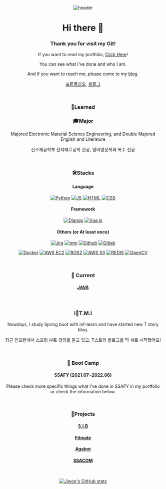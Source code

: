 <div align="center">

![header](https://capsule-render.vercel.app/api?type=waving&color=ffc5dc&height=300&section=header&text=Jiwon's%20git&fontSize=50&fontColor=79254a&animation=fadeIn)




# Hi there 👋

### Thank you for visit my Git!

If you want to read my portfolio, [Click Here](https://www.notion.so/Jiwon-s-Portfolio-ed735ae41a4944089ab4cedfc7a2c419?pvs=4)!

You can see what I've done and who I am.

And if you want to reach me, please come to my [blog](https://blog.naver.com/runtoeternity).

[포트폴리오](https://www.notion.so/Jiwon-s-Portfolio-ed735ae41a4944089ab4cedfc7a2c419?pvs=4), [블로그](https://blog.naver.com/runtoeternity)

<br>

### 📖Learned

### 🎓Major

Majored Electronic Material Science Engineering, and Double Majored English and Literature

신소재공학부 전자재료공학 전공, 영어영문학과 복수 전공

<br>

### 🛠️Stacks

#### Language

[![Python](https://img.shields.io/badge/Python-3776AB?style=flat-round&logo=python&logoColor=black)](github.com/yogjesi/S.I.B) [![JS](https://img.shields.io/badge/JavaScript-F7DF1E?style=flat-round&logo=javascript&logoColor=black)]() [![HTML](https://img.shields.io/badge/HTML-E34F26?style=flat-round&logo=html5&logoColor=white)]() [![CSS](https://img.shields.io/badge/CSS-1572B6?style=flat-round&logo=css3&logoColor=white)]()

#### Framework

[![Django](https://img.shields.io/badge/Django-092E20?style=flat-round&logo=django&logoColor=white)](github.com/yogjesi/S.I.B) [![Vue.js](https://img.shields.io/badge/Vue.js-4FC08D?style=flat-round&logo=vue.js&logoColor=black)](github.com/yogjesi/S.I.B)

#### Others (or At least once)

 [![Jira](https://img.shields.io/badge/Jira-0052CC?style=flat&logo=Jirasoftware&logoColor=white)]() [![mm](https://img.shields.io/badge/mattermost-0058CC?style=flat&logo=mattermost&logoColor=white)]()  [![Github](https://img.shields.io/badge/GitHub-181717?style=flat-round&logo=github&logoColor=white)]() [![Gitlab](https://img.shields.io/badge/GitLab-FC6D26?style=flat-round&logo=gitlab&logoColor=white)]() 

[![Docker](https://img.shields.io/badge/Docker-2496ED?style=flat-round&logo=docker&logoColor=white)]() [![AWS EC2](https://img.shields.io/badge/AWS_EC2-FF9900?style=flat-round&logo=amazonec2&logoColor=black)]() [![ROS2](https://img.shields.io/badge/ROS2-22314E?style=flat-round&logo=ROS&logoColor=white)]() [![AWS S3](https://img.shields.io/badge/AWS_S3-569A31?style=flat-round&logo=amazons3&logoColor=black)]() [![REDIS](https://img.shields.io/badge/Redis-DC382D?style=flat-round&logo=redis&logoColor=white)]() [![OpenCV](https://img.shields.io/badge/OpenCV-5C3EE8?style=flat-round&logo=opencv&logoColor=white)]() 

<br>

### 🌱 Current

##### [JAVA](https://github.com/yogjesi/javastudy)

<br>

### ℹ️📰T.M.I

Nowdays, I study Spring boot with inf-learn and have started new T story blog.

최근 인프런에서 스프링 부트 강의를 듣고 있고, T스토리 블로그를 막 새로 시작했어요!

<br>

### 🔭 Boot Camp

#### SSAFY (2021.07~2022.06)

Please check more specific things what I've done in SSAFY in my portfolio or check the information below.

<br>

### 📜Projects

#### [S.I.B](https://github.com/yogjesi/SIB)

#### [Fitmate](https://github.com/yogjesi/fitmate)

#### [Agabot](https://grey-beryllium-938.notion.site/df430886ae9f475ca2ab128e4a7c9989)

#### [SSACOM](https://ninth-tax-ce2.notion.site/c000cf794ec14a3e875947da995ed7ce)

<br>

[![Jiwon's GitHub stats](https://github-readme-stats.vercel.app/api?username=yogjesi&count_private=true&show_icons=true&theme=dracula)](https://github.com/yogjesi/github-readme-stats)

</div>

<!--
**yogjesi/yogjesi** is a ✨ _special_ ✨ repository because its `README.md` (this file) appears on your GitHub profile.

Here are some ideas to get you started:
- 
- 👯 I’m looking to collaborate on ...
- 🤔 I’m looking for help with ...
- 💬 Ask me about ...
- 😄 Pronouns: ...
- -->
